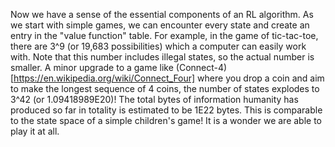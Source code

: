 Now we have a sense of the essential components of an RL algorithm. As we start with simple games, we can encounter every state and create an entry in the "value function" table. For example, in the game of tic-tac-toe, there are 3^9 (or 19,683 possibilities) which a computer can easily work with. Note that this number includes illegal states, so the actual number is smaller. A minor upgrade to a game like (Connect-4)[https://en.wikipedia.org/wiki/Connect_Four] where you drop a coin and aim to make the longest sequence of 4 coins, the number of states explodes to 3^42 (or 1.09418989E20)! The total bytes of information humanity has produced so far in totality is estimated to be 1E22 bytes. This is comparable to the state space of a simple children's game! It is a wonder we are able to play it at all.